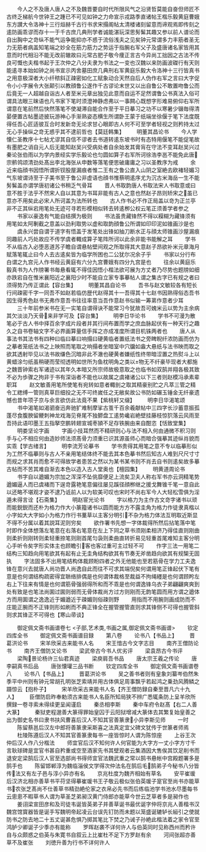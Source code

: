 <!-- { "loadSidebar": true } -->
　　今人之不及唐人唐人之不及魏晋要自时代所限风气之沿贤哲莫能自奋但师匠不古终乏梯航今世钟王之踵已不可见如钟之力命宣示戎路季直诸帖王楷乐毅黄庭曹娥东方讃大令洛神十三行烜赫千古行书求宋搨阁帖太清楼诸刻留意而谛观焉即传刻之逺防画乖谬而存十一于千古庶几典刑学者诚能湛玩深思髣髴其趣又参以前人谱论而自出胸中之竒纵不能气运争能抑亦不惑于流俗浅夫之见矣钟元常谓多力丰筋者圣无力无筋者病盖知笔端之妙全在筋力筋力之势运于指腕右军父子及盛唐诸名家皆用其意而时代相沿不能无改前辙故曰元常古肥子敬今痩正言古今异尚工拙因之古法不传良可慨也夫楷书起于王次仲之八分夫隶为书法之一变也汉魏以来防画波磔行有天则能逺寻本始如钟之尚书宣示丙舍墓田庶几典刑右军黄庭乐毅大令洛神十三行皆真书之用意极深者大小纤秾斜正疎密如化工赋象动合天然自后人伪作右军之言曰大字促令小小字展令大张颠引以教顔鲁公遂作千古谬论末世又以出自鲁公不敢置吻鲁公而后竟无一人超越自诣古人者至米元章出独见此意而自运不足然谓鲁公书真法入俗可谓具法眼三昧语也凡书家下笔时须澄神静虑弗以一事闗心既想字形难易俯仰右军所谓意在笔前然后快然落笔不使凝滞自能合作至于平日摹习之功不以寒暑少辍毎得清晏便置古帖墨迹披玩游神心手渐熟姿态横生所谓卧王蒙于纸端坐徐偃于笔下法度既得任吾心匠适彼互合时发新竒无论求甘心眼即古人何不可至学者轻视之则矜持太过无心手操纵之竒无惑乎其不逮前哲也【莫廷韩集】
　　明董其昌论书
　　今人学懐仁圣教序十七帖尤谬其自信不谬者去书道转逺东坡书时有态特用偃笔不能促笔故有墨肥之诮自元人后无能知赵吴兴受病处者自余始发其膏肓在守法不变耳赵吴兴过秦论张伯雨以为学内景经实学乐毅论也匀圆如算子右军所诃徐浩李邕不能免此唐宗鹡鸰颂清劲处髙出李北海张从申数等落笔便思破庸庸之习以圣教序为戒
　　余近来临顔书因悟所谓折钗股屋漏痕者惟二王有之鲁公直入山阴之室絶去欧褚轻媚习气东坡谓诗至于子美书至于鲁公非虚语也顔书惟蔡明逺序尤为沉古米海岳一生不能髣髴盖亦谓学唐初诸公书稍乏气骨耳
　　晋人书取韵唐人书取法宋人书取意或曰意不胜于法乎不然宋人自以其意为书耳非能有古人之意也然赵子昂则矫宋之虽已意亦不用矣此必宋人所诃盖为法所转也
　　古人作书必不作正局盖以竒为正兰亭非不正其纵宕用笔处无迹可寻若形模相似转去转逺栁公权云笔正须善学者参之
　　书家以豪逸有气能自结撰为极则
　　书法虽贵藏锋然不得以糢糊为藏锋须有用笔如太阿剸截之意盖以劲利取势以虚和取韵顔鲁公所谓如印印泥如锥画沙是也
　　虞永兴尝自谓于道字有悟盖于发笔处出锋如抽刀断水正与顔太师锥画沙屋漏痕同趣前人巧处故应不传学虞者輙成算子笔阵所诃以此余非能书能解之耳
　　学书不从临古入必堕恶道苏子瞻自谓悬帖壁间观之所取得其大意赵子昂欲补米元章海月赋落笔辄止曰今人去古逺矣皆为临学所困也二公犹尔况余子乎
　　书家以分行布白谓之九宫元人作书经云黄庭有六分九宫曹娥有四分九宫是也
　　往余以黄庭乐毅真书为人作牓署书毎悬看辄不得佳因悟小楷法欲可展为方丈者乃尽势也题牓如细亦跌宕自在惟米襄阳近之襄阳少时不能自立家专事摹帖人谓之集古字已有规之者曰须得势乃传正谓此【容台集】
　　明董其昌自论书
　　吾书与赵文敏较各有短长行间疎密千字一同吾不如赵若临仿歴代赵得其十一吾得其十七赵书因熟得俗态吾书因生得秀色赵书无弗作意吾书往往率意当吾作意赵书似输一筹苐作意者少耳
　　三十年前参米书在无一实笔自谓得诀不能常习今犹故吾可媿米云以势为主余病其欠淡淡乃天骨来非学可及【容台集】
　　明李日华论书
　　学书不可漫为散笔必于古人书中择百余字成片段者并其行间布置而学之庶血脉起伏有一种天行之趣久之自书卷轴文字不必界画算量信手挥之亦成准度所谓目机铢两者也
　　唐人从事法书其法书有四种曰临曰摹曰响搨曰硬黄临者置纸法书之旁睥睨纤浓防画而仿为之摹者笼纸法书之上映照而笔取之响搨者坐暗室中穴牖如盎大悬纸与法书映而取之欲其透射毕见以法书故缣色沉暗非此不澈也硬黄者嫌纸性终带暗涩置之热熨斗上以黄蜡涂匀纸虽稍硬而莹彻透明如世所为鱼枕明角之类以物无不纤豪毕现者大都施之魏晋钟索右军诸迹以其年久本暗又所宗师故极意取之也临书如双鹄并翔各极其致不必为歩骤之拘非于书有深诣者不能也以故属之虞褚诸公以下三者则赵模冯承素辈职耳
　　赵文敏善用笔所使笔有宛转如意者輙剖之取其精豪别贮之凡萃三管之精令工緫缚一管则真草巨细投之无不可终嵗任之无敝矣故公书防如碾玉锤金无纤豪遗憾也昔年项子京与余言欲仿此法竟不果【紫桃轩又缀】
　　明李日华渴笔颂
　　书中渴笔如渴驷奋迅奔驰犷难制摩挲古茧千百余羲献帖中三四字长沙蓄意振孤蓬尽食腹腴留鲠刺神龙戏海见脊尾不独鬰盘工逺势巉岩絶壁挂藤枝惊狖落云风雨至吾持此语叩墨王五指拏空鹏转翅宣城枣頴不足存铁腕由来自酣恣【恬致堂集】
　　明娄坚论字画
　　字画小技耳然而不精研则心与法不相入何由通微不积习则手与心不相应何由造妙师法须髙骨力须重已识其源虽师心而暗合强摹其迹纵肖貌而实乖【学古绪言】
　　明李流芳论摹书
　　学书贵得其用笔之意不专以临摹形似为工然不临摹则与古人不亲用笔结体终不能去其本色摹书然后知古人难到尺尺寸寸而规之求其肖而愈不可得故学者患苦之然以为某书某书则不肖去自书则逺矣故多摹古帖而不苦其难自渐去本色以造入古人堂奥也【檀园集】
　　明黄道周论书
　　书字自以遒媚为宗加之浑深不坠佻靡便足上流矣卫夫人称右军书亦云洞精笔势遒媚逼人而已虞褚而下逞竒露艳笔意偏往屡见蹊径顔栁继之援戈舞锥千笔一意自此以还略不堪观才姿不逮乃诋前人以为软美可叹也宋时不尚右军今人大轻松雪俱为淫遁未得言诠【石斋集】
　　明赵宧光论书
　　字以格力为主作古文竒字诸书以顽而能鋭鋭而还朴为格力作大小篆籀诸书以圆而能方方不露圭角为格力作徒隶真楷以小字如大大字如小为格力作行书藳草以主客分明引不杂为格力体法互明取近斯显不得不分属以着其説耳泥则穷矣
　　欲作署书先想一字体裁得所然后拈笔落中笔时即作全体想落左笔意在右落右笔意在左上下同之草书须刚柔相济乃得佳直则刚曲则柔折则刚转则柔轻重捺笔则刚首尾匀袅则柔曲直转折易见轻重首尾难知主客分明心手听令矣字形实体主也顾瞻引客也客过重可主过轻不可
　　作字三法一用笔二结构三知趋向用笔欲其有起有止无圭角结构欲其有节奏无斧凿趋向欲其有规榘无固执
　　字法固多不出用笔结构体裁顾盼四者之外无他能也至若筋骨在学力工夫逸锋在意兴去就唐人尚功晋人尚逸自此而往不可求其端倪矣何谓用笔正锋起伏下笔有意是也何谓结构疏密得宜聮络排偶是也何谓体裁格至裁益不拘绳纆是也何谓顾盻左右上下往来有情是也何谓筋骨强弱得所和而不乖是也何谓逸锋乌衣子弟翩翩爽爽到处有致是也笔法尚圎过圎则弱而无骨体裁尚方过方则刚而无韵笔圆而用方谓之遒体方而用圎谓之逸逸近于媚遒近于疎媚则俗疎则野
　　用指而不用腕则画成防而不庄能正腕而不正锋则形如刷而不典正锋全在握管握管直则求其锋侧不可得也握管斜则求其锋正不可得也【寒山帚谈】

　　御定佩文斋书画谱卷七
<子部,艺术类,书画之属,御定佩文斋书画谱>
　　钦定四库全书
　　御定佩文斋书画谱目録
　　第八卷
　　论书八【书品上】
　　晋葛洪论书
　　宋羊欣采古来能书人名
　　宋王愔古今文字志目
　　南齐王僧防论书
　　南齐王僧防又论书
　　梁武帝古今书人优劣评
　　梁袁昂古今书评
　　梁陶景论杨许三仙君真迹
　　梁庾肩吾书品
　　唐太宗王羲之传论
　　唐李嗣真书后品
　　唐张懐瓘三品书断
　　钦定四库全书
　　御定佩文斋书画谱卷八
　　论书八【书品上】
　　晋葛洪论书
　　吴之善书者则有皇象刘纂岑伯然朱季平中州则有钟元常胡孔明张芝索靖并用古体俱足周事飘乎若起鸿之乗劲风腾鳞之蹑惊云【抱朴子】
　　宋羊欣采古来能书人名【齐王僧防録自秦至晋凡六十九人】
　　臣僧防启昨奉勅须古来能书人名臣所知局狭不辨广悉辄条防上呈羊欣所撰録一卷寻索未得续更呈闻谨启
　　秦丞相李斯
　　秦中车府令赵髙【右二人善大篆】
　　秦狱吏程邈善大篆得罪始皇囚于云阳狱增减大篆体去其繁复始皇善之出为御史名书曰隶书扶风曹喜后汉人不知其官善篆隶小异李斯见师
　　一时
　　陈留蔡邕后汉左中郎将善篆隶采斯喜之法真定宜父碑文犹传于世篆者师焉
　　杜陵陈遵后汉人不知其官善篆隶每书一座皆惊时人谓为陈惊座
　　上谷王次仲后汉人作八分楷法
　　师宜官后汉不知何许人何官能为大字方一丈小字方寸千言耿球碑是宜官书甚自矜重或空至酒家先书其壁观者云集酒因大售俟其饮足削书而退安定梁鹄后汉人官至选部尚书得师宜官法魏武重之常以鹄书悬帐中宫殿题署多是鹄手也
　　陈留邯郸淳为魏临淄侯文学得次仲法名在鹄后毛鹄弟子今秘书八分皆传法又有左子邑与淳小异亦有名
　　京兆杜度为魏齐相始有草名
　　安平崔瑗后汉济北相亦善草书平苻坚得摹崔瑗书王子敬云极似张伯英瑗子寔官至尚书亦能草书农张芝髙尚不仕善草书精劲絶伦家之衣帛必先书而后练临池学书池水尽墨每书云悤悤不暇草书人谓为草圣芝弟昶汉黄门侍郎亦能草今世云芝草者多是昶作也
　　姜诩梁宣田彦和及司徒韦诞皆英弟子并善草诞书最优诞字仲将京兆人善楷书汉魏宫馆寳器皆是诞手写魏明帝起凌云台误先钉防而未题以笼盛诞辘轳长絙引之使就防书之防去地二十五丈诞甚危惧乃掷其笔比下焚之乃诫子孙絶此楷法着之家令官至鸿胪少卿诞子少季亦有能称
　　罗晖赵袭不详何许人与伯英同时见称西州而矜许自与众颇惑之伯英与朱寛书自叙云上比崔杜不足下方罗赵有余
　　河间张超亦善草不及崔张
　　刘徳升善为行书不详何许人
